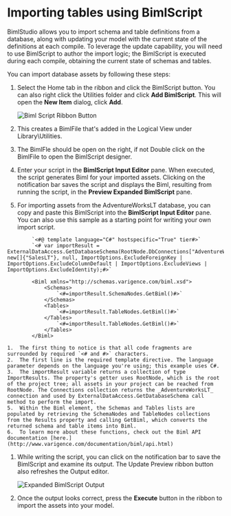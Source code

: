 # Importing tables using BimlScript

BimlStudio allows you to import schema and table definitions from a database, along with updating your model with the current state of the definitions at each compile. To leverage the update capability, you will need to use BimlScript to author the import logic; the BimlScript is executed during each compile, obtaining the current state of schemas and tables.

You can import database assets by following these steps:

1. Select the Home tab in the ribbon and click the BimlScript button. You can also right click the Utilities folder and click **Add BimlScript**. This will open the **New Item** dialog, click **Add**.

    ![Biml Script Ribbon Button](https://varigencecom.blob.core.windows.net/images-mistdocumentation-importingtableswithbimlscript/005a_Step1.png)

1. This creates a BimlFile that's added in the Logical View under Library\Utilities.

1. The BimlFle should be open on the right, if not Double click on the BimlFile to open the BimlScript designer.

1. Enter your script in the **BimlScript Input Editor** pane. When executed, the script generates Biml for your imported assets. Clicking on the notification bar saves the script and displays the Biml, resulting from running the script, in the **Preview Expanded BimlScript** pane.

1. For importing assets from the AdventureWorksLT database, you can copy and paste this BimlScript into the **BimlScript Input Editor** pane. You can also use this sample as a starting point for writing your own import script.

```biml
        `<#@ template language="C#" hostspecific="True" tier#>`
        `<# var importResult = ExternalDataAccess.GetDatabaseSchema(RootNode.DbConnections["AdventureWorksLT"], new[]{"SalesLT"}, null, ImportOptions.ExcludeForeignKey | ImportOptions.ExcludeColumnDefault | ImportOptions.ExcludeViews | ImportOptions.ExcludeIdentity);#>`

        <Biml xmlns="http://schemas.varigence.com/biml.xsd">
            <Schemas>
                `<#=importResult.SchemaNodes.GetBiml()#>`
            </Schemas>
            <Tables> 
                `<#=importResult.TableNodes.GetBiml()#>`
            </Tables>
                `<#=importResult.TableNodes.GetBiml()#>`
            </Tables>
        </Biml>
```

    1.  The first thing to notice is that all code fragments are surrounded by required `<# and #>` characters.
    2.  The first line is the required template directive. The language parameter depends on the language you're using; this example uses C#.
    3.  The importResult variable returns a collection of type ImportResults. The property's getter uses RootNode, which is the root of the project tree; all assets in your project can be reached from RootNode. The Connections collection returns the _AdventureWorksLT_ connection and used by ExternalDataAccess.GetDatabaseSchema call method to perform the import.
    5.  Within the Biml element, the Schemas and Tables lists are populated by retrieving the SchemaNodes and TableNodes collections from the Results property and calling GetBiml, which converts the returned schema and table items into Biml.
    6.  To learn more about these functions, check out the Biml API documentation [here.](http://www.varigence.com/documentation/biml/api.html)

1. While writing the script, you can click on the notification bar to save the BimlScript and examine its output. The Update Preview ribbon button also refreshes the Output editor.

    ![Expanded BimlScript Output](https://varigencecom.blob.core.windows.net/images-mistdocumentation-importingtableswithbimlscript/005a_Step2.png)

1. Once the output looks correct, press the **Execute** button in the ribbon to import the assets into your model.

